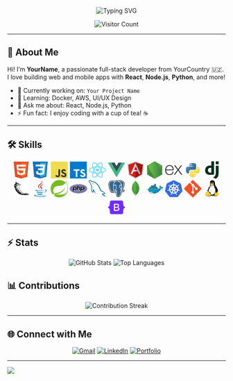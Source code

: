 <!-- Animated Typing Title -->
<p align="center">
  <img src="https://readme-typing-svg.herokuapp.com?size=30¢er=true&vCenter=true&width=1000&height=80&lines=I'm+YourName;Full-Stack+Developer;Welcome+to+My+GitHub!+🌟" alt="Typing SVG" />
</p>

<!-- Visitor Count -->
<p align="center">
  <img src="https://profile-counter.glitch.me/YourUsername/count.svg" alt="Visitor Count" />
</p>

---

## 👋 About Me
Hi! I’m **YourName**, a passionate full-stack developer from YourCountry 🇺🇿.  
I love building web and mobile apps with **React**, **Node.js**, **Python**, and more!  
- 🔭 Currently working on: `Your Project Name`  
- 🌱 Learning: Docker, AWS, UI/UX Design  
- 💬 Ask me about: React, Node.js, Python  
- ⚡ Fun fact: I enjoy coding with a cup of tea! ☕

---

## 🛠️ Skills
<p align="center">
  <a href="#"><img src="https://raw.githubusercontent.com/devicons/devicon/master/icons/html5/html5-original.svg" width="40" alt="HTML5" /></a>
  <a href="#"><img src="https://raw.githubusercontent.com/devicons/devicon/master/icons/css3/css3-original.svg" width="40" alt="CSS3" /></a>
  <a href="#"><img src="https://raw.githubusercontent.com/devicons/devicon/master/icons/javascript/javascript-original.svg" width="40" alt="JavaScript" /></a>
  <a href="#"><img src="https://raw.githubusercontent.com/devicons/devicon/master/icons/typescript/typescript-original.svg" width="40" alt="TypeScript" /></a>
  <a href="#"><img src="https://raw.githubusercontent.com/devicons/devicon/master/icons/react/react-original.svg" width="40" alt="React" /></a>
  <a href="#"><img src="https://raw.githubusercontent.com/devicons/devicon/master/icons/vuejs/vuejs-original.svg" width="40" alt="Vue.js" /></a>
  <a href="#"><img src="https://raw.githubusercontent.com/devicons/devicon/master/icons/angularjs/angularjs-original.svg" width="40" alt="Angular" /></a>
  <a href="#"><img src="https://raw.githubusercontent.com/devicons/devicon/master/icons/nodejs/nodejs-original.svg" width="40" alt="Node.js" /></a>
  <a href="#"><img src="https://raw.githubusercontent.com/devicons/devicon/master/icons/express/express-original.svg" width="40" alt="Express" /></a>
  <a href="#"><img src="https://raw.githubusercontent.com/devicons/devicon/master/icons/python/python-original.svg" width="40" alt="Python" /></a>
  <a href="#"><img src="https://raw.githubusercontent.com/devicons/devicon/master/icons/django/django-plain.svg" width="40" alt="Django" /></a>
  <a href="#"><img src="https://raw.githubusercontent.com/devicons/devicon/master/icons/flask/flask-original.svg" width="40" alt="Flask" /></a>
  <a href="#"><img src="https://raw.githubusercontent.com/devicons/devicon/master/icons/java/java-original.svg" width="40" alt="Java" /></a>
  <a href="#"><img src="https://raw.githubusercontent.com/devicons/devicon/master/icons/spring/spring-original.svg" width="40" alt="Spring" /></a>
  <a href="#"><img src="https://raw.githubusercontent.com/devicons/devicon/master/icons/php/php-original.svg" width="40" alt="PHP" /></a>
  <a href="#"><img src="https://raw.githubusercontent.com/devicons/devicon/master/icons/mysql/mysql-original.svg" width="40" alt="MySQL" /></a>
  <a href="#"><img src="https://raw.githubusercontent.com/devicons/devicon/master/icons/postgresql/postgresql-original.svg" width="40" alt="PostgreSQL" /></a>
  <a href="#"><img src="https://raw.githubusercontent.com/devicons/devicon/master/icons/mongodb/mongodb-original.svg" width="40" alt="MongoDB" /></a>
  <a href="#"><img src="https://raw.githubusercontent.com/devicons/devicon/master/icons/docker/docker-original.svg" width="40" alt="Docker" /></a>
  <a href="#"><img src="https://raw.githubusercontent.com/devicons/devicon/master/icons/kubernetes/kubernetes-plain.svg" width="40" alt="Kubernetes" /></a>
  <a href="#"><img src="https://raw.githubusercontent.com/devicons/devicon/master/icons/git/git-original.svg" width="40" alt="Git" /></a>
  <a href="#"><img src="https://raw.githubusercontent.com/devicons/devicon/master/icons/linux/linux-original.svg" width="40" alt="Linux" /></a>
  <a href="#"><img src="https://raw.githubusercontent.com/devicons/devicon/master/icons/bootstrap/bootstrap-plain.svg" width="40" alt="Bootstrap" /></a>
</p>

---

## ⚡ Stats
<div align="center">
  <img src="https://github-readme-stats.vercel.app/api?username=Bakhodirbekov&show_icons=true&theme=radical" alt="GitHub Stats" />
  <img src="https://github-readme-stats.vercel.app/api/top-langs/?username=Bakhodirbekov&layout=compact&theme=radical" alt="Top Languages" />
</div>

## 📊 Contributions
<p align="center">
  <img src="https://github-readme-streak-stats.herokuapp.com/?user=YourUsername&theme=radical" alt="Contribution Streak" />
</p>

---

## 🌐 Connect with Me
<p align="center">
  <a href="mailto:your.email@example.com"><img src="https://img.shields.io/badge/Gmail-D14836?style=for-the-badge&logo=gmail&logoColor=white" alt="Gmail" /></a>
  <a href="https://linkedin.com/in/yourusername"><img src="https://img.shields.io/badge/LinkedIn-0077B5?style=for-the-badge&logo=linkedin&logoColor=white" alt="LinkedIn" /></a>
  <a href="https://yourportfolio.com"><img src="https://img.shields.io/badge/Portfolio-FF7139?style=for-the-badge&logo=web&logoColor=white" alt="Portfolio" /></a>
</p>

---

<!-- Footer Animation -->
<img src="https://capsule-render.vercel.app/api?type=waving&color=00bfbf&height=120§ion=footer"/>
